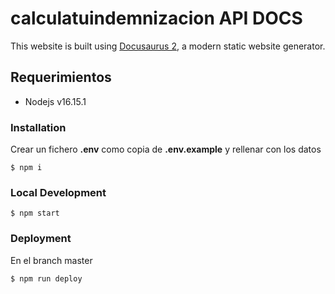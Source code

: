 # calculatuindemnizacion API DOCS

This website is built using [Docusaurus 2](https://docusaurus.io/), a modern static website generator.

## Requerimientos

- Nodejs v16.15.1

### Installation

Crear un fichero **.env** como copia de **.env.example** y rellenar con los datos

```
$ npm i
```

### Local Development

```
$ npm start
```

### Deployment

En el branch master

```
$ npm run deploy
```


